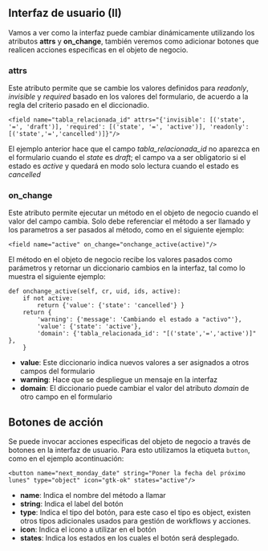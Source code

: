 ## Interfaz de usuario (II)

Vamos a ver como la interfaz puede cambiar dinámicamente utilizando los atributos **attrs** y **on_change**, también veremos como adicionar botones que realicen acciones especificas en el objeto de negocio.

### attrs

Este atributo permite que se cambie los valores definidos para *readonly*, *invisible* y *required* basado en los valores del formulario, de acuerdo a la regla del criterio pasado en el diccionadio.

    <field name="tabla_relacionada_id" attrs="{'invisible': [('state', '=', 'draft')], 'required': [('state', '=', 'active')], 'readonly': [('state','=','cancelled')]}"/>

El ejemplo anterior hace que el campo *tabla_relacionada_id* no aparezca en el formulario cuando el *state* es *draft*; el campo va a ser obligatorio si el estado es *active* y quedará en modo solo lectura cuando el estado es *cancelled*

### on_change

Este atributo permite ejecutar un método en el objeto de negocio cuando el valor del campo cambia. Solo debe referenciar el método a ser llamado y los parametros a ser pasados al método, como en el siguiente ejemplo:

    <field name="active" on_change="onchange_active(active)"/>

El método en el objeto de negocio recibe los valores pasados como parámetros y retornar un diccionario cambios en la interfaz, tal como lo muestra el siguiente ejemplo:

    def onchange_active(self, cr, uid, ids, active):
        if not active:
            return {'value': {'state': 'cancelled'} }
        return {
            'warning': {'message': 'Cambiando el estado a "activo"'},
            'value': {'state': 'active'},
            'domain': {'tabla_relacionada_id': "[('state','=','active')]" },
        }

* **value**: Este diccionario indica nuevos valores a ser asignados a otros campos del formulario
* **warning**: Hace que se despliegue un mensaje en la interfaz
* **domain**: El diccionario puede cambiar el valor del atributo *domain* de otro campo en el formulario

## Botones de acción

Se puede invocar acciones especificas del objeto de negocio a través de botones en la interfaz de usuario. Para esto utilizamos la etiqueta `button`, como en el ejemplo acontinuación:

    <button name="next_monday_date" string="Poner la fecha del próximo lunes" type="object" icon="gtk-ok" states="active"/>

* **name**: Indica el nombre del método a llamar
* **string**: Indica el label del botón
* **type**: Indica el tipo del botón, para este caso el tipo es object, existen otros tipos adicionales usados para gestión de workflows y acciones.
* **icon**: Indica el icono a utilizar en el botón
* **states**: Indica los estados en los cuales el botón será desplegado.

